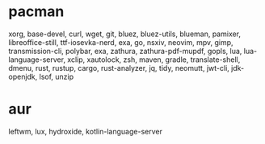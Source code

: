 # pacman
xorg, base-devel, curl, wget, git, bluez, bluez-utils, blueman, pamixer, libreoffice-still, ttf-iosevka-nerd, exa, go, nsxiv,
neovim, mpv, gimp, transmission-cli, polybar, exa, zathura, zathura-pdf-mupdf, gopls, lua, lua-language-server, xclip, xautolock,
zsh, maven, gradle, translate-shell, dmenu, rust, rustup, cargo, rust-analyzer, jq, tidy, neomutt, jwt-cli, jdk-openjdk, lsof, unzip

# aur
leftwm, lux, hydroxide, kotlin-language-server
